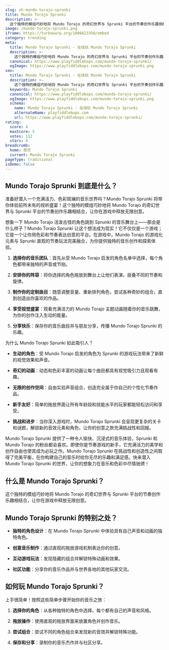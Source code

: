 ```yaml
---
slug: zh-mundo-torajo-sprunki
title: Mundo Torajo Sprunki
description: >-
  这个独特的模组巧妙地将 Mundo Torajo 的奇幻世界与 Sprunki 平台的节奏创作乐趣相结合，让你在游戏中释放无限创意。
image: /mundo-torajo-sprunki.png
iframe: https://turbowarp.org/1096623350/embed
category: trending
meta:
  title: Mundo Torajo Sprunki - 在线玩 Mundo Torajo Sprunki
  description: >-
    这个独特的模组巧妙地将 Mundo Torajo 的奇幻世界与 Sprunki 平台的节奏创作乐趣相结合，让你在游戏中释放无限创意。
  canonical: https://www.playfiddlebops.com/mundo-torajo-sprunki/
  ogImage: https://www.playfiddlebops.com/mundo-torajo-sprunki.png
seo:
  title: Mundo Torajo Sprunki - 在线玩 Mundo Torajo Sprunki
  description: >-
    这个独特的模组巧妙地将 Mundo Torajo 的奇幻世界与 Sprunki 平台的节奏创作乐趣相结合，让你在游戏中释放无限创意。
  keywords: Mundo Torajo Sprunki
  canonical: https://www.playfiddlebops.com/mundo-torajo-sprunki/
  ogImage: https://www.playfiddlebops.com/mundo-torajo-sprunki.png
  schema:
    name: Mundo Torajo Sprunki - 在线玩 Mundo Torajo Sprunki
    alternateName: playfiddlebops.com
    url: https://www.playfiddlebops.com/mundo-torajo-sprunki/
rating:
  score: 4
  maxScore: 5
  votes: 112
  stars: 4
breadcrumb:
  home: 首页
  current: Mundo Torajo Sprunki
pageType: traditional
isDemo: false
---
```


## Mundo Torajo Sprunki 到底是什么？

准备好潜入一个充满活力、色彩斑斓的音乐世界吗？Mundo Torajo Sprunki 将带你体验前所未有的视听盛宴！这个独特的模组巧妙地将 Mundo Torajo 的奇幻世界与 Sprunki 平台的节奏创作乐趣相结合，让你在游戏中释放无限创意。

想象一下 Mundo Torajo 活泼古怪的角色跳到 Sprunki 的音乐舞台上——那会是什么样子？Mundo Torajo Sprunki 让这个想法成为现实！它不仅仅是一个游戏；它是一个让你用色彩和节奏表达创意的平台。在游戏中，Mundo Torajo 的游戏化元素与 Sprunki 直观的节奏玩法完美融合，为你提供独特的音乐创作和探索体验。

1. **选择你的音乐团队**：首先从受 Mundo Torajo 启发的角色名单中选择，每个角色都带来独特的声音或节拍。

1. **安排你的阵容**：将你选择的角色拖放到舞台上让他们表演，层叠不同的节奏和旋律。

1. **制作你的定制曲目**：随意调整音量、重新排列角色，尝试各种奇妙的组合，直到创造出你喜欢的作品。

1. **享受视觉盛宴**：观看充满活力的 Mundo Torajo 主题动画随着你的音乐跳舞，为你的创作注入生动的能量。

1. **分享快乐**：保存你的音乐曲目并与朋友分享，传播 Mundo Torajo Sprunki 的乐趣。

为什么 Mundo Torajo Sprunki 如此吸引人？

- **生动的角色**：受 Mundo Torajo 启发的角色为 Sprunki 的游戏玩法带来了新鲜的视觉效果和声音。

- **奇幻的动画**：动态和色彩丰富的动画让每个曲目都具有视觉吸引力且观看有趣。

- **无限的创作空间**：自由实验声音组合，创造完全属于你自己的个性化节奏作品。

- **新手友好**：简单的拖放界面让所有年龄段和技能水平的玩家都能轻松访问和享受。

- **挑战和进步**：当你深入游戏时，Mundo Torajo Sprunki 会呈现更复杂的关卡和谜题，解锁新的音效元素和角色，让你的创意之旅充满挑战性和回报。

Mundo Torajo Sprunki 提供了一种令人愉快、沉浸式的音乐体验，Sprunki 和 Mundo Torajo 的粉丝都会喜欢。即使你是节奏游戏的新手，它充满活力的美学和创作自由也使其成为必玩之作。Mundo Torajo Sprunki 在挑战性和创造性之间取得了完美平衡，在你构建自己的音乐时给你无尽的乐趣和满足感。快来潜入 Mundo Torajo Sprunki 的世界，让你的想象力在音乐和色彩中尽情驰骋！

## 什么是 Mundo Torajo Sprunki？

这个独特的模组巧妙地将 Mundo Torajo 的奇幻世界与 Sprunki 平台的节奏创作乐趣相结合，让你在游戏中释放无限创意。

## Mundo Torajo Sprunki 的特别之处？

- **独特的角色设计**：在 Mundo Torajo Sprunki 中体验具有自己声音和动画的独特角色。

- **创意音乐制作**：通过直观的拖放游戏机制表达你的创意。

- **互动游戏玩法**：发现隐藏的组合并解锁特殊动画和效果。

- **社区功能**：分享你的音乐作品并与世界各地的其他玩家交流。

## 如何玩 Mundo Torajo Sprunki？

上手很简单！按照这些简单步骤开始你的音乐之旅：

1. **选择你的角色**：从各种独特的角色中选择，每个都有自己的声音和风格。

1. **拖放操作**：使用直观的拖放界面来放置角色并创作音乐。

1. **尝试组合**：尝试不同的角色组合来发现新的音效并解锁特殊功能。

1. **保存和分享**：录制你的音乐杰作并与社区分享。